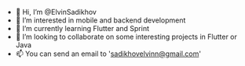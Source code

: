 - 👋 Hi, I’m @ElvinSadikhov
- 👀 I’m interested in mobile and backend development
- 🌱 I’m currently learning Flutter and Sprint
- 💞️ I’m looking to collaborate on some interesting projects in Flutter or Java
- 📫 You can send an email to 'sadikhovelvinn@gmail.com'

<!---
ElvinSadikhov/ElvinSadikhov is a ✨ special ✨ repository because its `README.md` (this file) appears on your GitHub profile.
You can click the Preview link to take a look at your changes.
--->
